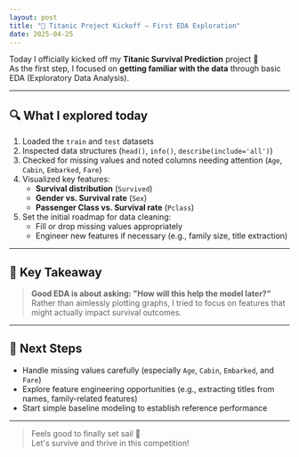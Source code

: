 ```yaml
---
layout: post
title: "🚢 Titanic Project Kickoff – First EDA Exploration"
date: 2025-04-25
---
```


Today I officially kicked off my **Titanic Survival Prediction** project 🚀  
As the first step, I focused on **getting familiar with the data** through basic EDA (Exploratory Data Analysis).

---

## 🔍 What I explored today

1. Loaded the `train` and `test` datasets  
2. Inspected data structures (`head()`, `info()`, `describe(include='all')`)  
3. Checked for missing values and noted columns needing attention (`Age`, `Cabin`, `Embarked`, `Fare`)  
4. Visualized key features:
   - **Survival distribution** (`Survived`)
   - **Gender vs. Survival rate** (`Sex`)
   - **Passenger Class vs. Survival rate** (`Pclass`)
5. Set the initial roadmap for data cleaning:
   - Fill or drop missing values appropriately
   - Engineer new features if necessary (e.g., family size, title extraction)

---

## 🧠 Key Takeaway

> **Good EDA is about asking: "How will this help the model later?"**  
> Rather than aimlessly plotting graphs, I tried to focus on features that might actually impact survival outcomes.

---

## 🧩 Next Steps

- Handle missing values carefully (especially `Age`, `Cabin`, `Embarked`, and `Fare`)  
- Explore feature engineering opportunities (e.g., extracting titles from names, family-related features)  
- Start simple baseline modeling to establish reference performance

---

> Feels good to finally set sail 🚢  
> Let's survive and thrive in this competition!
